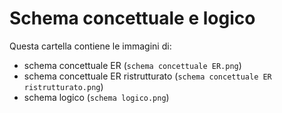 # Schema concettuale e logico

Questa cartella contiene le immagini di:

- schema concettuale ER (`schema concettuale ER.png`)
- schema concettuale ER ristrutturato (`schema concettuale ER ristrutturato.png`)
- schema logico (`schema logico.png`)
